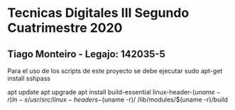 # Tecnicas Digitales III Segundo Cuatrimestre 2020
	
## Tiago Monteiro - Legajo: 142035-5

Para el uso de los scripts de este proyecto se debe ejecutar
sudo apt-get install sshpass



apt update
apt upgrade
apt install build-essential linux-header-$(uname -r)
ln -s /usr/src/linux-headers-$(uname -r)/ /lib/modules/$(uname -r)/build